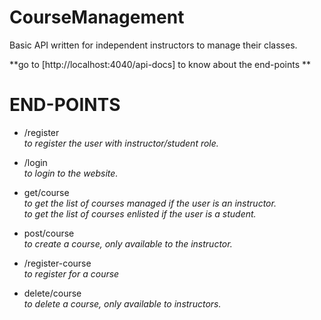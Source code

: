 # CourseManagement

Basic API written for independent instructors to manage their classes.

**go to [http://localhost:4040/api-docs] to know about the end-points ** 
# END-POINTS

 - /register  
       *to register the user with instructor/student role.*
 - /login  
       *to login to the website.*
 - get/course  
            *to get the list of courses managed if the user is an instructor.  
             to get the list of courses enlisted if the user is a student.*
 - post/course  
       *to create a course, only available to the instructor.*
	         
 - /register-course  
       *to register for a course*  
 - delete/course  
       *to delete a course, only available to instructors.*
       
  
